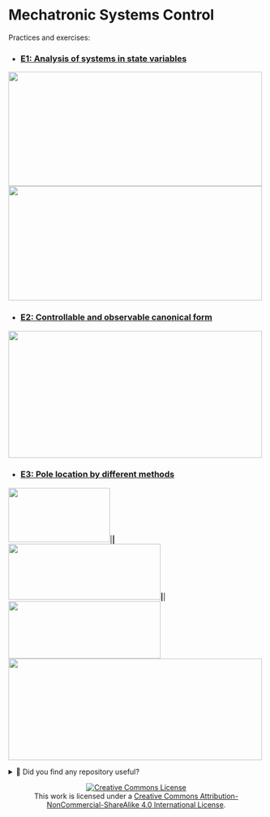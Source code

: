 # Mechatronic Systems Control

Practices and exercises: 

- ### [E1: Analysis of systems in state variables](docs/e1.md)
<img src="https://github.com/JoseEmmanuelVG/MechatronicSystemsControl/assets/89156254/792504e1-0f33-4187-99cc-1c9fdeae2b65" width="500" height="225">
<img src="https://github.com/JoseEmmanuelVG/MechatronicSystemsControl/assets/89156254/4116aac7-8e43-4565-a92a-0284981b616f" width="500" height="225">

- ### [E2: Controllable and observable canonical form](docs/e2.md)
<img src="https://github.com/JoseEmmanuelVG/MechatronicSystemsControl/assets/89156254/28172a51-e5df-41dd-bcc5-d0860d07ff79" width="500" height="250">

- ### [E3: Pole location by different methods](docs/e3.md)
<img src="https://github.com/JoseEmmanuelVG/MechatronicSystemsControl/assets/89156254/b05af43a-63e9-4b73-8cf8-cdfbde98e271" width="200" height="107">|____|
<img src="https://github.com/JoseEmmanuelVG/MechatronicSystemsControl/assets/89156254/3aa1e77f-053e-4db2-863a-3d35fbe7a55f" width="300" height="110">|____|
<img src="https://github.com/JoseEmmanuelVG/MechatronicSystemsControl/assets/89156254/df1dea1f-cb84-451f-b89b-a94240b6b00e" width="300" height="113">
<img src="https://github.com/JoseEmmanuelVG/MechatronicSystemsControl/assets/89156254/1923e398-71c0-42c6-9a87-f195d4e7bf70" width="500" height="200">





<details>
  <summary>🌟 Did you find any repository useful?</summary>
  If any project has been helpful to you, consider giving it a ⭐ star in the repository and follow my GitHub account to stay tuned for future updates! 🚀

  In addition, I am always open to suggestions, recommendations or collaborations. Feel free to [get in touch](https://www.linkedin.com/in/vazquez-galan-jose-emmanuel-664968221) if you have any questions or ideas for improving this project. I'm excited for your feedback and contributions.

  Thank you for your interest and support! 😊
</details>




<p align="center">
<a rel="license" href="http://creativecommons.org/licenses/by-nc-sa/4.0/"><img alt="Creative Commons License" style="border-width:0" src="https://i.creativecommons.org/l/by-nc-sa/4.0/88x31.png" /></a><br />This work is licensed under a <a rel="license" href="http://creativecommons.org/licenses/by-nc-sa/4.0/">Creative Commons Attribution-NonCommercial-ShareAlike 4.0 International License</a>.
</p>
